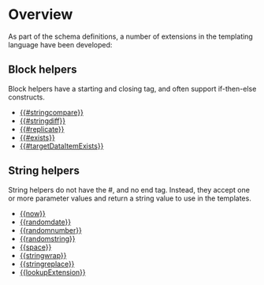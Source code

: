 # Overview

As part of the schema definitions, a number of extensions in the templating language have been developed:

## Block helpers

Block helpers have a starting and closing tag, and often support if-then-else constructs.

* [{{#stringcompare}}](extension_stringcompare.md)
* [{{#stringdiff}}](extension_stringdiff.md)
* [{{#replicate}}](extension_replicate.md)
* [{{#exists}}](extension_exists.md)
* [{{#targetDataItemExists}}](extension_targetdataitemexists.md)

## String helpers

String helpers do not have the #, and no end tag. Instead, they accept one or more parameter values and return a string value to use in the templates.

* [{{now}}](extension_now.md)
* [{{randomdate}}](extension_randomdate.md)
* [{{randomnumber}}](extension_randomnumber.md)
* [{{randomstring}}](extension_randomstring.md)
* [{{space}}](extension_space.md)
* [{{stringwrap}}](extension_stringwrap.md)
* [{{stringreplace}}](extension_stringreplace.md)
* [{{lookupExtension}}](extension_lookupextension.md)
